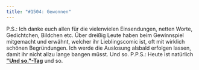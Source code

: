 ```yaml
---
title: "#1504: Gewonnen"
---
```


P.S.: 
Ich danke euch allen für die vielenvielen Einsendungen, netten Worte, Gedichtchen, Bildchen etc. Über dreißig Leute haben beim Gewinnspiel mitgemacht und erwähnt, welcher ihr Lieblingscomic ist, oft mit wirklich schönen Begründungen.
Ich werde die Auslosung alsbald erfolgen lassen, damit ihr nicht allzu lange bangen müsst.
Und so.
P.P.S.:
Heute ist natürlich <a href="http://www.fonflatter.de/kalender"><strong>"Und so."-Tag</strong></a> und so.

